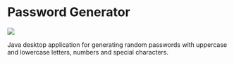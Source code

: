 # Password Generator

![](https://badgen.net/github/stars/Kesares/PasswordGenerator)

Java desktop application for generating random passwords with uppercase and lowercase letters, numbers and special characters.